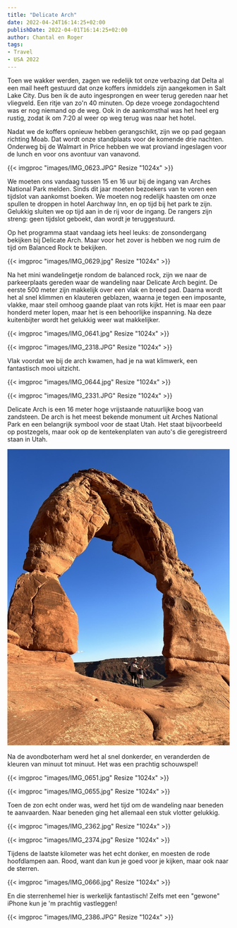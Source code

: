 ```yaml
---
title: "Delicate Arch"
date: 2022-04-24T16:14:25+02:00
publishDate: 2022-04-01T16:14:25+02:00
author: Chantal en Roger
tags:
- Travel
- USA 2022
---
```


Toen we wakker werden, zagen we redelijk tot onze verbazing dat Delta al een mail heeft gestuurd dat onze koffers inmiddels zijn aangekomen in Salt Lake City. Dus ben ik de auto ingesprongen en weer terug gereden naar het vliegveld. Een ritje van zo'n 40 minuten. Op deze vroege zondagochtend was er nog niemand op de weg. Ook in de aankomsthal was het heel erg rustig, zodat ik om 7:20 al weer op weg terug was naar het hotel.

Nadat we de koffers opnieuw hebben gerangschikt, zijn we op pad gegaan richting Moab. Dat wordt onze standplaats voor de komende drie nachten. Onderweg bij de Walmart in Price hebben we wat proviand ingeslagen voor de lunch en voor ons avontuur van vanavond.

{{< imgproc "images/IMG_0623.JPG" Resize "1024x" >}}

We moeten ons vandaag tussen 15 en 16 uur bij de ingang van Arches National Park melden. Sinds dit jaar moeten bezoekers van te voren een tijdslot van aankomst boeken. We moeten nog redelijk haasten om onze spullen te droppen in hotel Aarchway Inn, en op tijd bij het park te zijn. Gelukkig sluiten we op tijd aan in de rij voor de ingang. De rangers zijn streng: geen tijdslot geboekt, dan wordt je teruggestuurd.

Op het programma staat vandaag iets heel leuks: de zonsondergang bekijken bij Delicate Arch. Maar voor het zover is hebben we nog ruim de tijd om Balanced Rock te bekijken.

{{< imgproc "images/IMG_0629.jpg" Resize "1024x" >}}

Na het mini wandelingetje rondom de balanced rock, zijn we naar de parkeerplaats gereden waar de wandeling naar Delicate Arch begint. De eerste 500 meter zijn makkelijk over een vlak en breed pad. Daarna wordt het al snel klimmen en klauteren geblazen, waarna je tegen een imposante, vlakke, maar steil omhoog gaande plaat van rots kijkt. Het is maar een paar honderd meter lopen, maar het is een behoorlijke inspanning. Na deze kuitenbijter wordt het gelukkig weer wat makkelijker.

{{< imgproc "images/IMG_0641.jpg"  Resize "1024x" >}}

{{< imgproc "images/IMG_2318.JPG"  Resize "1024x" >}}

Vlak voordat we bij de arch kwamen, had je na wat klimwerk, een fantastisch mooi uitzicht.

{{< imgproc "images/IMG_0644.jpg"  Resize "1024x" >}}

{{< imgproc "images/IMG_2331.JPG"  Resize "1024x" >}}

Delicate Arch is een 16 meter hoge vrijstaande natuurlijke boog van zandsteen. De arch is het meest bekende monument uit Arches National Park en een belangrijk symbool voor de staat Utah. Het staat bijvoorbeeld op postzegels, maar ook op de kentekenplaten van auto's die geregistreerd staan in Utah.

![Example image](images/IMG_2337.JPG)

Na de avondboterham werd het al snel donkerder, en veranderden de kleuren van minuut tot minuut. Het was een prachtig schouwspel!

{{< imgproc "images/IMG_0651.jpg" Resize "1024x" >}}

{{< imgproc "images/IMG_0655.jpg" Resize "1024x" >}}

Toen de zon echt onder was, werd het tijd om de wandeling naar beneden te aanvaarden. Naar beneden ging het allemaal een stuk vlotter gelukkig.

{{< imgproc "images/IMG_2362.jpg" Resize "1024x" >}}

{{< imgproc "images/IMG_2374.jpg" Resize "1024x" >}}

Tijdens de laatste kilometer was het echt donker, en moesten de rode hoofdlampen aan. Rood, want dan kun je goed voor je kijken, maar ook naar de sterren.

{{< imgproc "images/IMG_0666.jpg" Resize "1024x" >}}

En die sterrenhemel hier is werkelijk fantastisch! Zelfs met een "gewone" iPhone kun je 'm prachtig vastleggen!

{{< imgproc "images/IMG_2386.JPG" Resize "1024x" >}}
